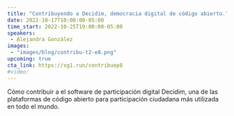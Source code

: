 ```yaml
---
title: "Contribuyendo a Decidim, democracia digital de código abierto."
date: 2022-10-17T10:00:00-05:00
time_start: 2022-10-25T19:00:00-05:00
speakers:
 - Alejandra González
images: 
 - "images/blog/contribu-t2-e8.png"
upcoming: true
cta_link: https://sg1.run/contribuep8
#video: 
---
```


Cómo contribuir a el software de participación digital Decidim, una de las plataformas de código abierto para participación ciudadana más utilizada en todo el mundo.